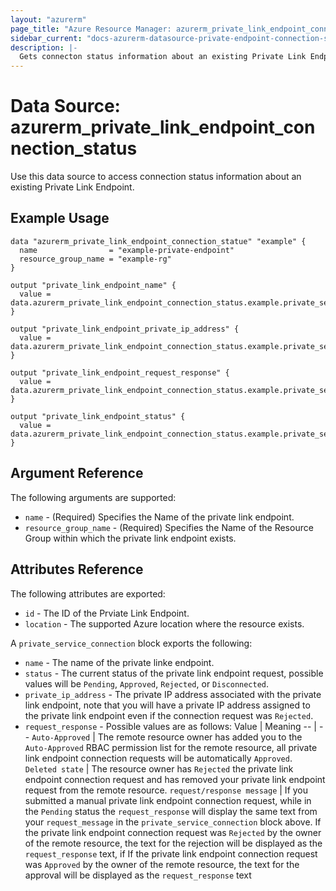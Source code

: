 ```yaml
---
layout: "azurerm"
page_title: "Azure Resource Manager: azurerm_private_link_endpoint_connection_status"
sidebar_current: "docs-azurerm-datasource-private-endpoint-connection-status"
description: |-
  Gets connecton status information about an existing Private Link Endpoint
---
```


# Data Source: azurerm_private_link_endpoint_connection_status

Use this data source to access connection status information about an existing Private Link Endpoint.

## Example Usage

```hcl
data "azurerm_private_link_endpoint_connection_statue" "example" {
  name                = "example-private-endpoint"
  resource_group_name = "example-rg"
}

output "private_link_endpoint_name" {
  value = data.azurerm_private_link_endpoint_connection_status.example.private_service_connection.0.name
}

output "private_link_endpoint_private_ip_address" {
  value = data.azurerm_private_link_endpoint_connection_status.example.private_service_connection.0.private_ip_address
}

output "private_link_endpoint_request_response" {
  value = data.azurerm_private_link_endpoint_connection_status.example.private_service_connection.0.request_response
}

output "private_link_endpoint_status" {
  value = data.azurerm_private_link_endpoint_connection_status.example.private_service_connection.0.status
}
```

## Argument Reference

The following arguments are supported:

* `name` - (Required) Specifies the Name of the private link endpoint.
* `resource_group_name` - (Required) Specifies the Name of the Resource Group within which the private link endpoint exists.

## Attributes Reference

The following attributes are exported:

* `id` - The ID of the Prviate Link Endpoint.
* `location` - The supported Azure location where the resource exists.

A `private_service_connection` block exports the following:

* `name` - The name of the private linke endpoint.
* `status` - The current status of the private link endpoint request, possible values will be `Pending`, `Approved`, `Rejected`, or `Disconnected`.
* `private_ip_address` - The private IP address associated with the private link endpoint, note that you will have a private IP address assigned to the private link endpoint even if the connection request was `Rejected`.
* `request_response` - Possible values are as follows:
  Value | Meaning
  -- | --
  `Auto-Approved` | The remote resource owner has added you to the `Auto-Approved` RBAC permission list for the remote resource, all private link endpoint connection requests will be automatically `Approved`.
  `Deleted state` | The resource owner has `Rejected` the private link endpoint connection request and has removed your private link endpoint request from the remote resource.
  `request/response message` | If you submitted a manual private link endpoint connection request, while in the `Pending` status the `request_response` will display the same text from your `request_message` in the `private_service_connection` block above. If the private link endpoint connection request was `Rejected` by the owner of the remote resource, the text for the rejection will be displayed as the `request_response` text, if If the private link endpoint connection request was `Approved` by the owner of the remote resource, the text for the approval will be displayed as the `request_response` text

